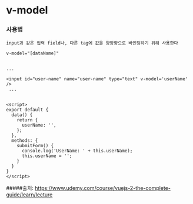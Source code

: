 # v-model

### 사용법
```
input과 같은 입력 field나, 다른 tag에 값을 양방향으로 바인딩하기 위해 사용한다
```

```
v-model="[dataName]"
```

```vue

...

<input id="user-name" name="user-name" type="text" v-model='userName' />
 ...


<script>
export default {
  data() {
    return {
      userName: '',
    };
  },
  methods: {
    submitForm() {
      console.log('UserName: ' + this.userName);
      this.userName = '';
    }
  }
}
</script>
```

#####출처: https://www.udemy.com/course/vuejs-2-the-complete-guide/learn/lecture
